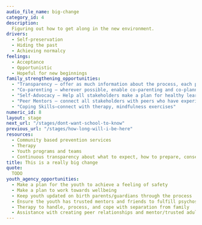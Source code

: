 ```yaml
---
audio_file_name: big-change
category_id: 4
description:
  Figuring out how to get along in the new environment.
drivers:
  - Self-preservation
  - Hiding the past
  - Achieving normalcy
feelings:
  - Acceptance
  - Opportunistic
  - Hopeful for new beginnings
family_strengthening_opportunities:
  - "Transparency – offer as much information about the process, each person’s role, and how individual decisions can affect the outcomes."
  - "Co-parenting – wherever possible, enable co-parenting and co-planning for the future"
  - "Self-Advocacy – Help all stakeholders make a plan for healthy learning and behavior, connect families with prevention services"
  - "Peer Mentors – connect all stakeholders with peers who have experienced what they’re going through."
  - "Coping Skills–connect with therapy, mindfulness exercises"
numeric_id: 8
layout: stage
next_url: "/stages/dont-want-school-to-know"
previous_url: "/stages/how-long-will-i-be-here"
resources:
  - Community based prevention services
  - Therapy
  - Youth programs and teams
  - Continuous transparency about what to expect, how to prepare, consequences of all decisions
title: This is a really big change
quote:
  TODO
youth_agency_opportunities:
  - Make a plan for the youth to achieve a feeling of safety
  - Make a plan to work towards wellbeing
  - Keep youth updated on birth parents/guardians through the process
  - Ensure the youth has trusted mentors and friends to fulfill psychosocial needs
  - Therapy to handle, process, and cope with separation from family
  - Assistance with creating peer relationships and mentor/trusted adult relationships in a healthy way
---
```


